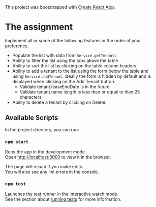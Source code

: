 This project was bootstrapped with [Create React App](https://github.com/facebook/create-react-app).

# The assignment

Implement all or some of the following features in the order of your preference.

* Populate the list with data from `Service.getTenants`.
* Ability to filter the list using the tabs above the table
* Ability to sort the list by clicking on the table column headers
* Ability to add a tenant to the list using the form below the table and using `Service.addTenant`. Ideally the form is
 hidden by default and is displayed when clicking on the Add Tenant button.
  * Validate tenant.leaseEndDate is in the future
  * Validate tenant.name length is less than or equal to than 25 characters
* Ability to delete a tenant by clicking on Delete.

## Available Scripts

In the project directory, you can run:

### `npm start`

Runs the app in the development mode.<br />
Open [http://localhost:3000](http://localhost:3000) to view it in the browser.

The page will reload if you make edits.<br />
You will also see any lint errors in the console.

### `npm test`

Launches the test runner in the interactive watch mode.<br />
See the section about [running tests](https://facebook.github.io/create-react-app/docs/running-tests) for more information.
